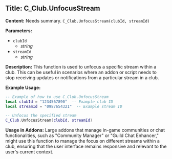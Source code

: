 ## Title: C_Club.UnfocusStream

**Content:**
Needs summary.
`C_Club.UnfocusStream(clubId, streamId)`

**Parameters:**
- `clubId`
  - *string*
- `streamId`
  - *string*

**Description:**
This function is used to unfocus a specific stream within a club. This can be useful in scenarios where an addon or script needs to stop receiving updates or notifications from a particular stream in a club.

**Example Usage:**
```lua
-- Example of how to use C_Club.UnfocusStream
local clubId = "1234567890"  -- Example club ID
local streamId = "0987654321"  -- Example stream ID

-- Unfocus the specified stream
C_Club.UnfocusStream(clubId, streamId)
```

**Usage in Addons:**
Large addons that manage in-game communities or chat functionalities, such as "Community Manager" or "Guild Chat Enhancer," might use this function to manage the focus on different streams within a club, ensuring that the user interface remains responsive and relevant to the user's current context.